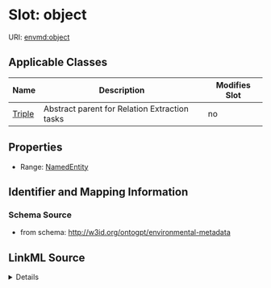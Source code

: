 

# Slot: object

URI: [envmd:object](http://w3id.org/ontogpt/environmental-metadataobject)



<!-- no inheritance hierarchy -->





## Applicable Classes

| Name | Description | Modifies Slot |
| --- | --- | --- |
| [Triple](Triple.md) | Abstract parent for Relation Extraction tasks |  no  |







## Properties

* Range: [NamedEntity](NamedEntity.md)





## Identifier and Mapping Information







### Schema Source


* from schema: http://w3id.org/ontogpt/environmental-metadata




## LinkML Source

<details>
```yaml
name: object
from_schema: http://w3id.org/ontogpt/environmental-metadata
rank: 1000
alias: object
owner: Triple
domain_of:
- Triple
range: NamedEntity

```
</details>